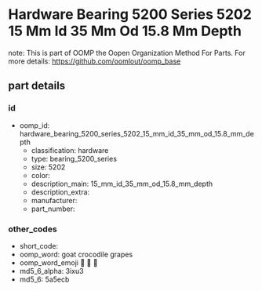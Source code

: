 # Hardware Bearing 5200 Series 5202 15 Mm Id 35 Mm Od 15.8 Mm Depth  

note: This is part of OOMP the Oopen Organization Method For Parts. For more details: https://github.com/oomlout/oomp_base

##  part details





### id
* oomp_id: hardware_bearing_5200_series_5202_15_mm_id_35_mm_od_15.8_mm_depth
  * classification: hardware
  * type: bearing_5200_series
  * size: 5202
  * color: 
  * description_main: 15_mm_id_35_mm_od_15.8_mm_depth
  * description_extra: 
  * manufacturer: 
  * part_number: 

### other_codes
* short_code: 
* oomp_word: goat crocodile grapes
* oomp_word_emoji :goat: :crocodile: :grapes:
* md5_6_alpha: 3ixu3
* md5_6: 5a5ecb